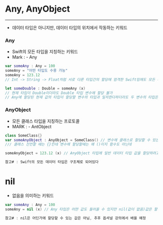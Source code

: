 # Any, AnyObject

---

- 데이터 타입은 아니지만, 데이터 타입의 위치에서 작동하는 키워드

### Any

- Swift의 모든 타입을 지칭하는 키워드
- Mark : - Any

```swift
var someAny : Any = 100
someAny = "어떤 타입도 수용 가능"
someAny = 123.12
// Int -> String -> Float처럼 서로 다른 타입간의 할당에 엄격한 Swift임에도 모든 타입 할당 가능

let someDouble : Double = someAny (x) 
// 현재 타입이 Double이더라도 Double 타입 변수에 할당 불가
// Any에 할당된 현재 값의 타입이 할당할 변수의 타입과 일치한다하더라도 두 변수의 타입은 기본적으로 다르므로 불가
```

### AnyObject

- 모든 클래스 타입을 지칭하는 프로토콜
- MARK : - AntObject

```swift
class SomeClass{}
var someAnyObject : AnyObject = SomeClass() // 변수에 클래스로 할당할 수 있는듯?
/// 클래스 선언할 때는 {}인데 변수에 할당할때는 왜 ()이지 함수도 아닌데

someAnyObject = 123.12 (x) // AnyObject 타입에 일반 데이터 타입 값을 할당하려고 하면 오류 발생

참고# : Swift의 모든 데이터 타입은 구조체로 되어있다
```

# nil

- 없음을 의미하는 키워드

```swift
var someAny : Any = 100
someAny = nil (x) // Any 타입은 어떤 값도 들어올 수 있지만 nil(값이 없음)값은 할당할 수 없음

참고# : nil은 어딘가에 할당할 수 있는 값은 아님, 추후 옵셔널 강의에서 배울 예정
```
